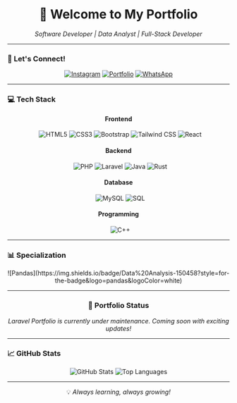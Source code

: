 <h1 align="center">👋 Welcome to My Portfolio</h1>

<div align="center">
  <i>Software Developer | Data Analyst | Full-Stack Developer</i>
</div>

---

### 🤝 Let's Connect!

<div align="center">

[![Instagram](https://img.shields.io/badge/Instagram-E4405F?style=for-the-badge&logo=instagram&logoColor=white)](https://www.instagram.com/ryurizkinovii?igsh=NmtmNHhvaDNlcjNr)
[![Portfolio](https://img.shields.io/badge/Portfolio-4285F4?style=for-the-badge&logo=google-chrome&logoColor=white)](https://sites.google.com/view/portofolio-rizkiardi/)
[![WhatsApp](https://img.shields.io/badge/WhatsApp-25D366?style=for-the-badge&logo=whatsapp&logoColor=white)](https://wa.me/message/TSYJ5QPWJWOOM1)

</div>

---

### 💻 Tech Stack

<div align="center">

#### Frontend
&nbsp;
![HTML5](https://img.shields.io/badge/HTML5-E34F26?style=for-the-badge&logo=html5&logoColor=white)
![CSS3](https://img.shields.io/badge/CSS3-1572B6?style=for-the-badge&logo=css3&logoColor=white)
![Bootstrap](https://img.shields.io/badge/Bootstrap-563D7C?style=for-the-badge&logo=bootstrap&logoColor=white)
![Tailwind CSS](https://img.shields.io/badge/Tailwind%20CSS-38B2AC?style=for-the-badge&logo=tailwind-css&logoColor=white)
![React](https://img.shields.io/badge/React-61DAFB?style=for-the-badge&logo=react&logoColor=black)

#### Backend
&nbsp;
![PHP](https://img.shields.io/badge/PHP-777BB4?style=for-the-badge&logo=php&logoColor=white)
![Laravel](https://img.shields.io/badge/Laravel-FF2D20?style=for-the-badge&logo=laravel&logoColor=white)
![Java](https://img.shields.io/badge/Java-007396?style=for-the-badge&logo=java&logoColor=white)
![Rust](https://img.shields.io/badge/Rust-000000?style=for-the-badge&logo=rust&logoColor=white)

#### Database
&nbsp;
![MySQL](https://img.shields.io/badge/MySQL-4479A1?style=for-the-badge&logo=mysql&logoColor=white)
![SQL](https://img.shields.io/badge/SQL-003B57?style=for-the-badge&logo=sqlite&logoColor=white)

#### Programming
&nbsp;
![C++](https://img.shields.io/badge/C++-00599C?style=for-the-badge&logo=cplusplus&logoColor=white)

</div>

---

### 📊 Specialization

<div align="center">
![Pandas](https://img.shields.io/badge/Data%20Analysis-150458?style=for-the-badge&logo=pandas&logoColor=white)
</div>

---

<div align="center">
  <h3>🌟 Portfolio Status</h3>
  <p><i>Laravel Portfolio is currently under maintenance. Coming soon with exciting updates!</i></p>
</div>

---

### 📈 GitHub Stats

<div align="center">
  
![GitHub Stats](https://github-readme-stats.vercel.app/api?username=ryuarnovi&show_icons=true&theme=radical)
![Top Languages](https://github-readme-stats.vercel.app/api/top-langs/?username=ryuarnovi&layout=compact&theme=radical)

</div>

---

<div align="center">
  <p>💡 <i>Always learning, always growing!</i></p>
</div>
